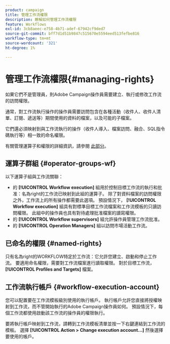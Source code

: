 ```yaml
---
product: campaign
title: 管理工作流權限
description: 瞭解如何管理工作流權限
feature: Workflows
exl-id: 3cb8aeec-e758-4b71-adef-67942cf9ded7
source-git-commit: bff7d1d51b9847c515670e5594eed513fefbe816
workflow-type: tm+mt
source-wordcount: '321'
ht-degree: 1%

---
```


# 管理工作流權限{#managing-rights}



如果它們不是管理員，則Adobe Campaign操作員需要建立、執行或修改工作流的訪問權限。

通常，對工作流執行操作的操作員需要訪問包含在各種活動（收件人、收件人清單、訂閱、遞送等）期間使用的資料的檔案，以及可能的子檔案。

它們還必須映射到與工作流執行的操作（收件人導入、檔案訪問、融合、SQL指令碼執行等）相一致的命名權限。

有關管理運算子和權限的詳細資訊，請參閱 [此部分](../../v8/start/gs-permissions.md)。

## 運算子群組 {#operator-groups-wf}

以下運算子組與工作流關聯：

* 的 **[!UICONTROL Workflow execution]** 組用於控制目標工作流的執行和批准：名為right的工作流已映射到此組的運算子。 除了對資料檔案的訪問權限之外，工作流上的所有操作都需要此選項。 預設情況下， **[!UICONTROL Workflow execution]** 組具有對標準目標工作流檔案和工作流模板的只讀訪問權限。 此組中的操作員也具有對待處理批准檔案的讀寫權限。
* 的 **[!UICONTROL Workflow supervisors]** 組允許操作員管理工作流批准。
* 的 **[!UICONTROL Operation Managers]** 組以訪問市場活動工作流。

## 已命名的權限 {#named-rights}

只有名為right的WORKFLOW特定於工作流：它允許您建立、啟動和停止工作流。 要適用命名權限，需要對工作流檔案進行讀取權限。 對於目標工作流， **[!UICONTROL Profiles and Targets]** 檔案。

## 工作流執行帳戶 {#workflow-execution-account}

您可以配置要在工作流模板級別使用的執行帳戶。 執行帳戶允許您直接將授權映射到工作流，而不管開始執行的Adobe Campaign操作員如何。 預設情況下，每個工作流都使用啟動該工作流的操作員的權限執行。

要將執行帳戶映射到工作流，請轉到工作流模板清單並按一下右鍵連結到工作流的模板。 選擇 **[!UICONTROL Action > Change execution account...]** 然後選擇要使用的帳戶。
